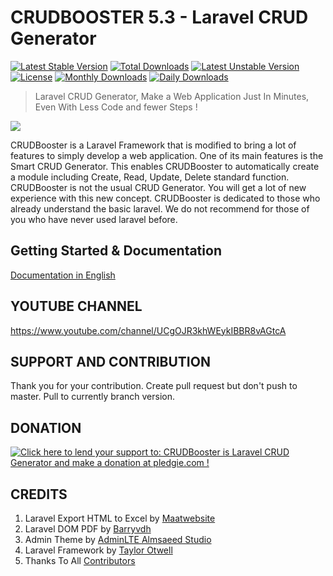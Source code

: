 # CRUDBOOSTER 5.3 - Laravel CRUD Generator
[![Latest Stable Version](https://poser.pugx.org/crocodicstudio/crudbooster/v/stable)](https://packagist.org/packages/crocodicstudio/crudbooster)
[![Total Downloads](https://poser.pugx.org/crocodicstudio/crudbooster/downloads)](https://packagist.org/packages/crocodicstudio/crudbooster)
[![Latest Unstable Version](https://poser.pugx.org/crocodicstudio/crudbooster/v/unstable)](https://packagist.org/packages/crocodicstudio/crudbooster)
[![License](https://poser.pugx.org/crocodicstudio/crudbooster/license)](https://packagist.org/packages/crocodicstudio/crudbooster)
[![Monthly Downloads](https://poser.pugx.org/crocodicstudio/crudbooster/d/monthly)](https://packagist.org/packages/crocodicstudio/crudbooster)
[![Daily Downloads](https://poser.pugx.org/crocodicstudio/crudbooster/d/daily)](https://packagist.org/packages/crocodicstudio/crudbooster)

> Laravel CRUD Generator, Make a Web Application Just In Minutes, Even With Less Code and fewer Steps !

[<img src="http://crudbooster.com/CrudBooster_Banner.png"/>](http://crudbooster.com) 

CRUDBooster is a Laravel Framework that is modified to bring a lot of features to simply develop a web application. One of its main features is the Smart CRUD Generator. This enables CRUDBooster to automatically create a module including Create, Read, Update, Delete standard function. CRUDBooster is not the usual CRUD Generator. You will get a lot of new experience with this new concept. CRUDBooster is dedicated to those who already understand the basic laravel. We do not recommend for those of you who have never used laravel before.

## Getting Started & Documentation
[Documentation in English](./docs/en/index.md)

## YOUTUBE CHANNEL
https://www.youtube.com/channel/UCgOJR3khWEykIBBR8vAGtcA

## SUPPORT AND CONTRIBUTION
Thank you for your contribution. Create pull request but don't push to master. Pull to currently branch version.

## DONATION
<a href='https://pledgie.com/campaigns/33366'><img alt='Click here to lend your support to: CRUDBooster is Laravel CRUD Generator and make a donation at pledgie.com !' src='https://pledgie.com/campaigns/33366.png?skin_name=chrome' border='0' ></a>

## CREDITS
1. Laravel Export HTML to Excel by [Maatwebsite](https://github.com/Maatwebsite/Laravel-Excel)
2. Laravel DOM PDF by [Barryvdh](https://github.com/barryvdh/laravel-dompdf)
3. Admin Theme by [AdminLTE Almsaeed Studio](https://almsaeedstudio.com/preview)
4. Laravel Framework by [Taylor Otwell](https://github.com/laravel/laravel)
5. Thanks To All [Contributors](https://github.com/crocodic-studio/crudbooster/graphs/contributors)
